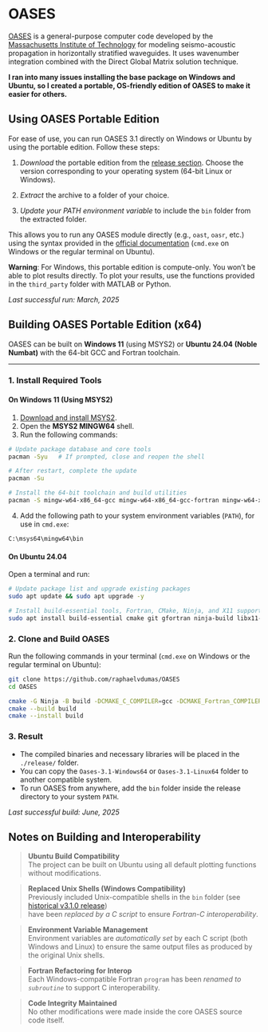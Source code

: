 # OASES

[OASES](https://tlo.mit.edu/technologies/oases-software-modeling-seismo-acoustic-propagation-horizontally-stratified-waveguides) is a general-purpose computer code developed by the [Massachusetts Institute of Technology](http://www.mit.edu/) for modeling seismo-acoustic propagation in horizontally stratified waveguides. It uses wavenumber integration combined with the Direct Global Matrix solution technique.

**I ran into many issues installing the base package on Windows and Ubuntu, so I created a portable, OS-friendly edition of OASES to make it easier for others.**

## Using OASES Portable Edition

For ease of use, you can run OASES 3.1 directly on Windows or Ubuntu by using the portable edition. Follow these steps:

1. _Download_ the portable edition from the [release section](https://github.com/raphaelvdumas/OASES/releases/tag/v3.1.1). Choose the version corresponding to your operating system (64-bit Linux or Windows).
   
2. _Extract_ the archive to a folder of your choice.

3. _Update your PATH environment variable_ to include the `bin` folder from the extracted folder. 

This allows you to run any OASES module directly (e.g., `oast`, `oasr`, etc.) using the syntax provided in the [official documentation](https://github.com/raphaelvdumas/OASES/blob/master/OASES%203.1%20-%20User%20Guide.pdf) (`cmd.exe` on Windows or the regular terminal on Ubuntu).

**Warning**: For Windows, this portable edition is compute-only. You won’t be able to plot results directly. To plot your results, use the functions provided in the `third_party` folder with MATLAB or Python.

_Last successful run: March, 2025_

## Building OASES Portable Edition (x64)

OASES can be built on **Windows 11** (using MSYS2) or **Ubuntu 24.04 (Noble Numbat)** with the 64-bit GCC and Fortran toolchain.

---

### 1. Install Required Tools

#### On Windows 11 (Using MSYS2)
1. [Download and install MSYS2](https://www.msys2.org/).
2. Open the **MSYS2 MINGW64** shell.
3. Run the following commands:

```bash
# Update package database and core tools
pacman -Syu   # If prompted, close and reopen the shell

# After restart, complete the update
pacman -Su

# Install the 64-bit toolchain and build utilities
pacman -S mingw-w64-x86_64-gcc mingw-w64-x86_64-gcc-fortran mingw-w64-x86_64-cmake mingw-w64-x86_64-ninja
```

4. Add the following path to your system environment variables (`PATH`), for use in `cmd.exe`:
```
C:\msys64\mingw64\bin
```

#### On Ubuntu 24.04
Open a terminal and run:
```bash
# Update package list and upgrade existing packages
sudo apt update && sudo apt upgrade -y

# Install build-essential tools, Fortran, CMake, Ninja, and X11 support
sudo apt install build-essential cmake git gfortran ninja-build libx11-dev
```

### 2. Clone and Build OASES
Run the following commands in your terminal (`cmd.exe` on Windows or the regular terminal on Ubuntu):
```bash
git clone https://github.com/raphaelvdumas/OASES
cd OASES

cmake -G Ninja -B build -DCMAKE_C_COMPILER=gcc -DCMAKE_Fortran_COMPILER=gfortran
cmake --build build
cmake --install build
```

### 3. Result
- The compiled binaries and necessary libraries will be placed in the `./release/` folder.
- You can copy the `Oases-3.1-Windows64` or `Oases-3.1-Linux64` folder to another compatible system.
- To run OASES from anywhere, add the `bin` folder inside the release directory to your system `PATH`.

_Last successful build: June, 2025_

## Notes on Building and Interoperability

> **Ubuntu Build Compatibility**  
> The project can be built on Ubuntu using all default plotting functions without modifications.

> **Replaced Unix Shells (Windows Compatibility)**  
> Previously included Unix-compatible shells in the `bin` folder (see [historical v3.1.0 release](https://github.com/raphaelvdumas/OASES/releases/tag/v3.1.0-historical))  
> have been _replaced by a C script_ to ensure _Fortran-C interoperability_.

> **Environment Variable Management**  
> Environment variables are _automatically set_ by each C script (both Windows and Linux) to ensure the same output files as produced by the original Unix shells.

> **Fortran Refactoring for Interop**  
> Each Windows-compatible Fortran `program` has been _renamed to `subroutine`_ to support C interoperability.

> **Code Integrity Maintained**  
> No other modifications were made inside the core OASES source code itself.
